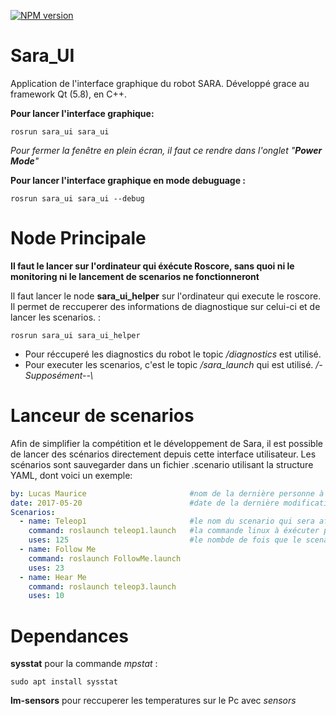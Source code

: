 [![NPM version](https://img.shields.io/badge/QT-5.8-green.svg)](http://doc.qt.io/qt-5/index.html)

# Sara_UI
Application de l'interface graphique du robot SARA.
Développé grace au framework Qt (5.8), en C++.

**Pour lancer l'interface graphique:**
```shell
rosrun sara_ui sara_ui
```
*Pour fermer la fenêtre en plein écran, il faut ce rendre dans l'onglet "**Power Mode**"*

**Pour lancer l'interface graphique en mode debuguage :**
```shell
rosrun sara_ui sara_ui --debug
```

# Node Principale 

**Il faut le lancer sur l'ordinateur qui éxécute Roscore, sans quoi ni le monitoring ni le lancement de scenarios ne fonctionneront**

Il faut lancer le node **sara_ui_helper** sur l'ordinateur qui execute le roscore. Il permet de reccuperer des informations de diagnostique sur celui-ci et de lancer les scenarios. :
```shell
rosrun sara_ui sara_ui_helper
```
- Pour réccuperé les diagnostics du robot le topic */diagnostics* est utilisé.
- Pour executer les scenarios, c'est le topic */sara_launch* qui est utilisé. */-Supposément--\\*

# Lanceur de scenarios
Afin de simplifier la compétition et le développement de Sara, il est possible de lancer des scénarios directement depuis cette interface utilisateur.
Les scénarios sont sauvegarder dans un fichier .scenario utilisant la structure YAML, dont voici un exemple:
```YAML
by: Lucas Maurice                       #nom de la dernière personne à avoir modifié le fichier
date: 2017-05-20                        #date de la dernière modification
Scenarios:
  - name: Teleop1                       #le nom du scenario qui sera affiché dans l'interface
    command: roslaunch teleop1.launch   #la commande linux à éxécuter pour lancer le scenario
    uses: 125                           #le nombde de fois que le scenario à été lancé
  - name: Follow Me
    command: roslaunch FollowMe.launch
    uses: 23
  - name: Hear Me
    command: roslaunch teleop3.launch
    uses: 10
```

# Dependances
**sysstat** pour la commande *mpstat* :
```shell
sudo apt install sysstat
```
**lm-sensors** pour reccuperer les temperatures sur le Pc avec *sensors*
